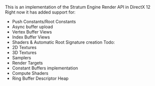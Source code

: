 This is an implementation of the Stratum Engine Render API in DirectX 12 
Right now it has added support for:
- Push Constants/Root Constants
- Async buffer upload
- Vertex Buffer Views
- Index Buffer Views
- Shaders & Automatic Root Signature creation
Todo:
- 2D Textures
- 3D Textures
- Samplers
- Render Targets
- Constant Buffers implementation
- Compute Shaders
- Ring Buffer Descriptor Heap
